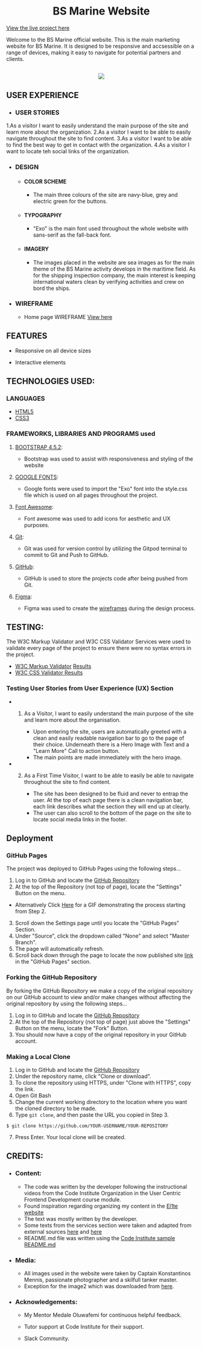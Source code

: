 
<h1 align="center"> BS Marine Website</h1>

[View the live project here](https://mihaelasandrea.github.io/UCFD-Milestone-Project)

Welcome to the BS Marine official website. 
This is the main marketing website for BS Marine. It is designed to be responsive and accsessible on a range of devices, making it easy to navigate for potential partners and clients.

<h2 align="center"><img src="https://techsini.com/multi-mockup/index.php"></h2>

## USER EXPERIENCE



-   ### USER STORIES

1.As a visitor I want to easily understand the main purpose of the site and learn more about the organization.
2.As a visitor I want to be able to easily navigate throughout the site to find content.
3.As a visitor I want to be able to find the best way to get in contact with the organization.
4.As a visitor I want to locate teh social links of the organization.


-   ### DESIGN

    -   ####  COLOR SCHEME

        -   The main three colours of the site are navy-blue, grey and electric green for the buttons.

    -   #### TYPOGRAPHY

        -   "Exo" is the main font used throughout the whole website with sans-serif as the fall-back font.

    -   #### IMAGERY

        -   The images placed in the website are sea images as for the main theme of the BS Marine activity develops in the maritime field. As  for 
the shipping inspection company, the main interest is keeping international waters clean by verifying activities and crew on bord the ships.

-   ### WIREFRAME

    -   Home page WIREFRAME [View here](https://www.figma.com/file/ddLNe3I44VIb8yskcYVo9d/UCFD-Milestone-Project-Wireframe?node-id=0%3A1)



## FEATURES

-   Responsive on all device sizes

-   Interactive elements



## TECHNOLOGIES USED:


### LANGUAGES

-   [HTML5](https://nl.wikipedia.org/wiki/HTML5)
-   [CSS3](https://nl.wikipedia.org/wiki/Cascading_Style_Sheets)


### FRAMEWORKS, LIBRARIES AND PROGRAMS used

1. [BOOTSTRAP 4.5.2](https://getbootstrap.com/):
    - Bootstrap was used to assist with responsiveness and styling of the website

1. [GOOGLE FONTS](https://fonts.google.com/):
    - Google fonts were used to import the "Exo" font into the style.css file which is used on all pages throughout the project.

1. [Font Awesome](https://fontawesome.com/):
    - Font awesome was used to add icons for aesthetic and UX purposes.

1. [Git](https://git-scm.com/):
    - Git was used for version control by utilizing the Gitpod terminal to commit to Git and Push to GitHub.

1. [GitHub](https://github.com/):
    - GitHub is used to store the projects code after being pushed from Git.

1. [Figma](https://www.figma.com):
    - Figma was used to create the [wireframes](https://www.figma.com/file/ddLNe3I44VIb8yskcYVo9d/UCFD-Milestone-Project-Wireframe?node-id=0%3A1) during the design process.


## TESTING:

The W3C Markup Validator and W3C CSS Validator Services were used to validate every page of the project to ensure there were no syntax errors in the project.

-   [W3C Markup Validator](https://validator.w3.org/) [Results]()
-   [W3C CSS Validator ](https://jigsaw.w3.org/css-validator/) [Results]()


### Testing User Stories from User Experience (UX) Section

-   1. As a Visitor, I want to easily understand the main purpose of the site and learn more about the organisation.

        -   Upon entering the site, users are automatically greeted with a clean and easily readable navigation bar to go to the page of their choice. Underneath there is a Hero Image with Text and a "Learn More" Call to action button.
        -   The main points are made immediately with the hero image.

-   2. As a First Time Visitor, I want to be able to easily be able to navigate throughout the site to find content.

        -   The site has been designed to be fluid and never to entrap the user. At the top of each page there is a clean navigation bar, each link describes what the section they will end up at clearly.
        -   The user can also scroll to the bottom of the page on the site to locate social media links in the footer.
       
## Deployment

### GitHub Pages

The project was deployed to GitHub Pages using the following steps...

1. Log in to GitHub and locate the [GitHub Repository](https://github.com/)
2. At the top of the Repository (not top of page), locate the "Settings" Button on the menu.
-   Alternatively Click [Here](https://raw.githubusercontent.com/) for a GIF demonstrating the process starting from Step 2.
3. Scroll down the Settings page until you locate the "GitHub Pages" Section.
4. Under "Source", click the dropdown called "None" and select "Master Branch".
5. The page will automatically refresh.
6. Scroll back down through the page to locate the now published site [link](https://github.com) in the "GitHub Pages" section.

### Forking the GitHub Repository

By forking the GitHub Repository we make a copy of the original repository on our GitHub account to view and/or make changes without affecting the original repository by using the following steps...

1. Log in to GitHub and locate the [GitHub Repository](https://github.com/)
2. At the top of the Repository (not top of page) just above the "Settings" Button on the menu, locate the "Fork" Button.
3. You should now have a copy of the original repository in your GitHub account.

### Making a Local Clone

1. Log in to GitHub and locate the [GitHub Repository](https://github.com/)
2. Under the repository name, click "Clone or download".
3. To clone the repository using HTTPS, under "Clone with HTTPS", copy the link.
4. Open Git Bash
5. Change the current working directory to the location where you want the cloned directory to be made.
6. Type `git clone`, and then paste the URL you copied in Step 3.

```
$ git clone https://github.com/YOUR-USERNAME/YOUR-REPOSITORY
```

7. Press Enter. Your local clone will be created.

## CREDITS:


-   ### Content:

    -   The code was written by the developer following the instructional videos from the Code Institute Organization in the User Centric Frontend Development course module.
    -   Found inspiration regarding organizing my content in the [El1te website](https://d1ang.github.io/EL1TE/#home)
    -   The text was mostly written by the developer. 
    -   Some texts from the services section were taken and adapted from external sources [here](https://www.ocimf-sire.org) and [here](https://www.liscr.com)
    -   README.md file was written using the [Code Institute sample README.md](https://github.com/Code-Institute-Solutions/SampleREADME/edit/master/README.md)


-   ### Media:

    -   All images used in the website were taken by Captain Konstantinos Mennis, passionate photographer and a skilfull tanker master.
    -   Exception for the image2 which was downloaded from [here](https://johngaber.wordpress.com/).

-   ### Acknowledgements:

    -   My Mentor Medale Oluwafemi for continuous helpful feedback.

    -   Tutor support at Code Institute for their support.

    -   Slack Community.




